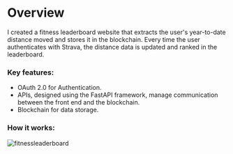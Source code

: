 # Overview

I created a fitness leaderboard website that extracts the user's year-to-date distance moved and stores it in the blockchain. Every time the user authenticates with Strava, the distance data is updated and ranked in the leaderboard.

### Key features:

+ OAuth 2.0 for Authentication.
+ APIs, designed using the FastAPI framework, manage communication between the front end and the blockchain.
+ Blockchain for data storage.

### How it works:
![fitnessleaderboard](https://github.com/user-attachments/assets/c5d3ecc3-fece-40f4-a078-7ffbdd35a7a8)
